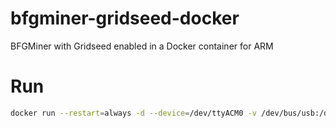 # bfgminer-gridseed-docker
BFGMiner with Gridseed enabled in a Docker container for ARM

# Run
```bash
docker run --restart=always -d --device=/dev/ttyACM0 -v /dev/bus/usb:/dev/bus/usb -v ~/.bfgminer/bfgminer.conf:/root/.bfgminer/bfgminer.conf:ro thebiggerguy/bfgminer-gridseed-docker
```
